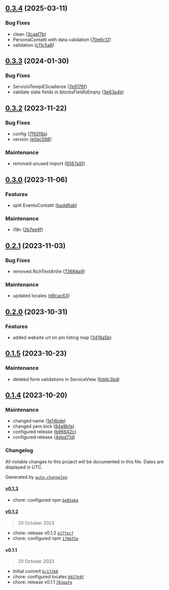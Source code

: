 

## [0.3.4](https://github.com/RedTurtle/volto-io-comune-v2/compare/v0.3.3...v0.3.4) (2025-03-11)


### Bug Fixes

* clean ([3caaf7b](https://github.com/RedTurtle/volto-io-comune-v2/commit/3caaf7b58e240a9aa03fe49ef681cf1c1a13b6ff))
* PersonaContatti with data validation ([70e6c12](https://github.com/RedTurtle/volto-io-comune-v2/commit/70e6c12c8879944d024b39bf3cab0baf9c5fd6aa))
* validation ([c11c5a8](https://github.com/RedTurtle/volto-io-comune-v2/commit/c11c5a867cabbbd15f7f92fd5f2e099287b92736))

## [0.3.3](https://github.com/RedTurtle/volto-io-comune-v2/compare/v0.3.2...v0.3.3) (2024-01-30)


### Bug Fixes

* ServizioTempiEScadenze ([7e9176f](https://github.com/RedTurtle/volto-io-comune-v2/commit/7e9176ffb94f67caed78d81e8a9241c0e782b006))
* validate slate fields in blocksFieldIsEmpty ([3e63a4e](https://github.com/RedTurtle/volto-io-comune-v2/commit/3e63a4e3be9da66757a26a038946d802aa9b2b78))

## [0.3.2](https://github.com/RedTurtle/volto-io-comune-v2/compare/v0.3.0...v0.3.2) (2023-11-22)


### Bug Fixes

* config ([7f92f8a](https://github.com/RedTurtle/volto-io-comune-v2/commit/7f92f8aa39b914abf795867ad0aa9333b8e0f676))
* version ([e0ec588](https://github.com/RedTurtle/volto-io-comune-v2/commit/e0ec588ee9570e5a96fc1eb8c024cb01b770f6f2))


### Maintenance

* removed unused import ([6567a5f](https://github.com/RedTurtle/volto-io-comune-v2/commit/6567a5f1463bd15395ab134beb724ac319101c62))

## [0.3.0](https://github.com/RedTurtle/volto-io-comune-v2/compare/v0.2.1...v0.3.0) (2023-11-06)


### Features

* split EventoContatti ([badd6ab](https://github.com/RedTurtle/volto-io-comune-v2/commit/badd6ab0f73c579e38897ff2e01c3a58bb0c76b5))


### Maintenance

* i18n ([2b7ee9f](https://github.com/RedTurtle/volto-io-comune-v2/commit/2b7ee9f490c72914a342f7d286713ec56ce1091e))

## [0.2.1](https://github.com/RedTurtle/volto-io-comune-v2/compare/v0.2.0...v0.2.1) (2023-11-03)


### Bug Fixes

* removed RichTextArtile ([73684a9](https://github.com/RedTurtle/volto-io-comune-v2/commit/73684a920a67d523325c9c3a0a6926e9a75306ce))


### Maintenance

* updated locales ([d9cac63](https://github.com/RedTurtle/volto-io-comune-v2/commit/d9cac634c5127fb9d24f20bd412674b35baea862))

## [0.2.0](https://github.com/RedTurtle/volto-io-comune-v2/compare/v0.1.5...v0.2.0) (2023-10-31)


### Features

* added website url on pin listing map ([3418a5b](https://github.com/RedTurtle/volto-io-comune-v2/commit/3418a5b1a0e53084f77dd16e7d28d092c3c6a5d6))

## [0.1.5](https://github.com/RedTurtle/volto-io-comune-v2/compare/v0.1.4...v0.1.5) (2023-10-23)


### Maintenance

* deleted form validations in ServiceView ([0ddc3bd](https://github.com/RedTurtle/volto-io-comune-v2/commit/0ddc3bdcaa215588473d5317ada5c22f444b1be4))

## [0.1.4](https://github.com/RedTurtle/volto-io-comune-v2/compare/v0.1.3...v0.1.4) (2023-10-20)


### Maintenance

* changed name ([1e14bde](https://github.com/RedTurtle/volto-io-comune-v2/commit/1e14bde8ae8e4a94f0aa353226c1fd6d0f4f7b89))
* changed yarn.lock ([84a9b1e](https://github.com/RedTurtle/volto-io-comune-v2/commit/84a9b1ed2b9b5a0988d515753bc0944b497d3cd8))
* configured release ([b96642c](https://github.com/RedTurtle/volto-io-comune-v2/commit/b96642c45e40da3195762bc2bc8e82d7d51b3580))
* configured release ([4ebd71d](https://github.com/RedTurtle/volto-io-comune-v2/commit/4ebd71d76adc8eb4388933315a3819ce1eaf79ca))

### Changelog

All notable changes to this project will be documented in this file. Dates are displayed in UTC.

Generated by [`auto-changelog`](https://github.com/CookPete/auto-changelog).

#### [v0.1.3](https://github.com/RedTurtle/volto-io-comune-v2/compare/v0.1.2...v0.1.3)

- chore: configured npm [`be85e6a`](https://github.com/RedTurtle/volto-io-comune-v2/commit/be85e6a36ba52dc980e01acac59c0943562b3e17)

#### [v0.1.2](https://github.com/RedTurtle/volto-io-comune-v2/compare/v0.1.1...v0.1.2)

> 20 October 2023

- chore: release v0.1.2 [`e17fecf`](https://github.com/RedTurtle/volto-io-comune-v2/commit/e17fecf872bdbb8594b77f92b02836d404b2c464)
- chore: configured npm [`17b6f5e`](https://github.com/RedTurtle/volto-io-comune-v2/commit/17b6f5e7c9914e4edf8d62783b1769cf307399c1)

#### v0.1.1

> 20 October 2023

- Initial commit [`bc17266`](https://github.com/RedTurtle/volto-io-comune-v2/commit/bc172664add8385ad763506ed5c065bbd639fc42)
- chore: configured locales [`b927e9f`](https://github.com/RedTurtle/volto-io-comune-v2/commit/b927e9fe5b8e092123b05f076282052f02ac9f45)
- chore: release v0.1.1 [`783eafe`](https://github.com/RedTurtle/volto-io-comune-v2/commit/783eafef6571e4d79bc9c089121e5288c808ad90)